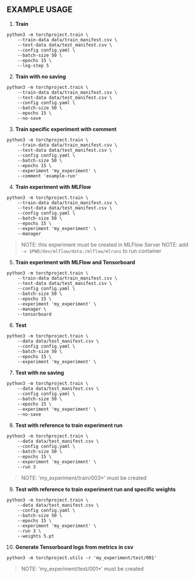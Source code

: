 ## EXAMPLE USAGE ##
1. **Train** <br/>
```
python3 -m torchproject.train \
    --train-data data/train_manifest.csv \
    --test-data data/test_manifest.csv \
    --config config.yaml \
    --batch-size 50 \
    --epochs 15 \
    --log-step 5
```

2. **Train with no saving** <br/>
```
python3 -m torchproject.train \
    --train-data data/train_manifest.csv \
    --test-data data/test_manifest.csv \
    --config config.yaml \
    --batch-size 50 \
    --epochs 15 \
    --no-save
```

3. **Train specific experiment with comment** <br/>
```
python3 -m torchproject.train \
    --train-data data/train_manifest.csv \
    --test-data data/test_manifest.csv \
    --config config.yaml \
    --batch-size 50 \
    --epochs 15 \
    --experiment 'my_experiment' \
    --comment 'example-run'
```

4. **Train experiment with MLFlow** <br/>
```
python3 -m torchproject.train \
    --train-data data/train_manifest.csv \
    --test-data data/test_manifest.csv \
    --config config.yaml \
    --batch-size 50 \
    --epochs 15 \
    --experiment 'my_experiment' \
    --manager
```
>NOTE: this experiment must be created in MLFlow Server
>NOTE: add `-v $PWD/dev/mlflow/data:/mlflow/mlruns` to run container

5. **Train experiment with MLFlow and Tensorboard** <br/>
```
python3 -m torchproject.train \
    --train-data data/train_manifest.csv \
    --test-data data/test_manifest.csv \
    --config config.yaml \
    --batch-size 50 \
    --epochs 15 \
    --experiment 'my_experiment' \
    --manager \
    --tensorboard
```

6. **Test** <br/>
```
python3 -m torchproject.train \
    --data data/test_manifest.csv \
    --config config.yaml \
    --batch-size 50 \
    --epochs 15 \
    --experiment 'my_experiment' \
```

7. **Test with no saving** <br/>
```
python3 -m torchproject.train \
    --data data/test_manifest.csv \
    --config config.yaml \
    --batch-size 50 \
    --epochs 15 \
    --experiment 'my_experiment' \
    --no-save
```

8. **Test with reference to train experiment run** <br/>
```
python3 -m torchproject.train \
    --data data/test_manifest.csv \
    --config config.yaml \
    --batch-size 50 \
    --epochs 15 \
    --experiment 'my_experiment' \
    --run 3
```
>NOTE: 'my_experiment/train/003*' must be created

9. **Test with reference to train experiment run and specific weights** <br/>
```
python3 -m torchproject.train \
    --data data/test_manifest.csv \
    --config config.yaml \
    --batch-size 50 \
    --epochs 15 \
    --experiment 'my_experiment' \
    --run 3 \
    --weights 5.pt
```

10. **Generate Tensorboard logs from metrics in csv** <br/>
```
python3 -m torchproject.utils -r 'my_experiment/test/001'
```
>NOTE: 'my_experiment/test/001*' must be created
